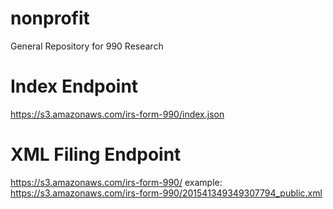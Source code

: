 # nonprofit
General Repository for 990 Research

# Index Endpoint
https://s3.amazonaws.com/irs-form-990/index.json

# XML Filing Endpoint
https://s3.amazonaws.com/irs-form-990/
	example:
	https://s3.amazonaws.com/irs-form-990/201541349349307794_public.xml
